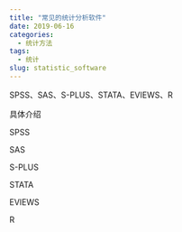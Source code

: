 ```yaml
---
title: "常见的统计分析软件"
date: 2019-06-16
categories:
  - 统计方法
tags:
  - 统计
slug: statistic_software
---
```


SPSS、SAS、S-PLUS、STATA、EVIEWS、R

具体介绍

SPSS

SAS

S-PLUS

STATA

EVIEWS

R